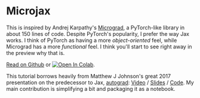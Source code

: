 # Microjax

This is inspired by Andrej Karpathy's [Micrograd](https://github.com/karpathy/micrograd/tree/master), a PyTorch-like library in about 150 lines of code. Despite PyTorch's popularity, I prefer the way Jax works. I think of PyTorch as having a more _object-oriented_ feel, while Micrograd has a more _functional_ feel. I think you'll start to see right away in the preview why that is.

<a href="https://github.com/joelburget/microjax/blob/main/tutorial.ipynb">Read on Github</a> or <a target="_blank" href="https://colab.research.google.com/github/joelburget/microjax/blob/main/tutorial.ipynb"><img src="https://colab.research.google.com/assets/colab-badge.svg" alt="Open In Colab"/></a>.

This tutorial borrows heavily from Matthew J Johnson's great 2017 presentation on the predecessor to Jax, [autograd](https://github.com/hips/autograd): [Video](https://videolectures.net/videos/deeplearning2017_johnson_automatic_differentiation) / [Slides](https://www.cs.toronto.edu/~duvenaud/talks/Johnson-Automatic-Differentiation.pdf) / [Code](https://github.com/mattjj/autodidact). My main contribution is simplifying a bit and packaging it as a notebook.
